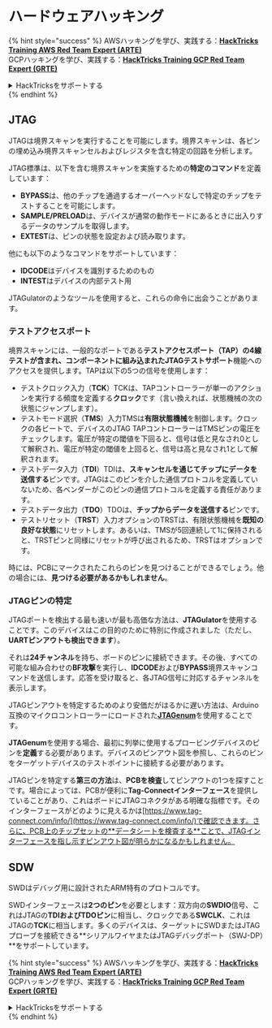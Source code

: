 # ハードウェアハッキング

{% hint style="success" %}
AWSハッキングを学び、実践する：<img src="/.gitbook/assets/arte.png" alt="" data-size="line">[**HackTricks Training AWS Red Team Expert (ARTE)**](https://training.hacktricks.xyz/courses/arte)<img src="/.gitbook/assets/arte.png" alt="" data-size="line">\
GCPハッキングを学び、実践する：<img src="/.gitbook/assets/grte.png" alt="" data-size="line">[**HackTricks Training GCP Red Team Expert (GRTE)**<img src="/.gitbook/assets/grte.png" alt="" data-size="line">](https://training.hacktricks.xyz/courses/grte)

<details>

<summary>HackTricksをサポートする</summary>

* [**サブスクリプションプラン**](https://github.com/sponsors/carlospolop)を確認してください！
* **💬 [**Discordグループ**](https://discord.gg/hRep4RUj7f)または[**Telegramグループ**](https://t.me/peass)に参加するか、**Twitter** 🐦 [**@hacktricks\_live**](https://twitter.com/hacktricks\_live)**をフォローしてください。**
* **[**HackTricks**](https://github.com/carlospolop/hacktricks)および[**HackTricks Cloud**](https://github.com/carlospolop/hacktricks-cloud)のGitHubリポジトリにPRを提出してハッキングトリックを共有してください。**

</details>
{% endhint %}

## JTAG

JTAGは境界スキャンを実行することを可能にします。境界スキャンは、各ピンの埋め込み境界スキャンセルおよびレジスタを含む特定の回路を分析します。

JTAG標準は、以下を含む境界スキャンを実施するための**特定のコマンド**を定義しています：

* **BYPASS**は、他のチップを通過するオーバーヘッドなしで特定のチップをテストすることを可能にします。
* **SAMPLE/PRELOAD**は、デバイスが通常の動作モードにあるときに出入りするデータのサンプルを取得します。
* **EXTEST**は、ピンの状態を設定および読み取ります。

他にも以下のようなコマンドをサポートしています：

* **IDCODE**はデバイスを識別するためのもの
* **INTEST**はデバイスの内部テスト用

JTAGulatorのようなツールを使用すると、これらの命令に出会うことがあります。

### テストアクセスポート

境界スキャンには、一般的なポートである**テストアクセスポート（TAP）**の4線テストが含まれ、コンポーネントに組み込まれた**JTAGテストサポート**機能へのアクセスを提供します。TAPは以下の5つの信号を使用します：

* テストクロック入力（**TCK**）TCKは、TAPコントローラーが単一のアクションを実行する頻度を定義する**クロック**です（言い換えれば、状態機械の次の状態にジャンプします）。
* テストモード選択（**TMS**）入力TMSは**有限状態機械**を制御します。クロックの各ビートで、デバイスのJTAG TAPコントローラーはTMSピンの電圧をチェックします。電圧が特定の閾値を下回ると、信号は低と見なされ0として解釈され、電圧が特定の閾値を上回ると、信号は高と見なされ1として解釈されます。
* テストデータ入力（**TDI**）TDIは、**スキャンセルを通じてチップにデータを送信する**ピンです。JTAGはこのピンを介した通信プロトコルを定義していないため、各ベンダーがこのピンの通信プロトコルを定義する責任があります。
* テストデータ出力（**TDO**）TDOは、**チップからデータを送信する**ピンです。
* テストリセット（**TRST**）入力オプションのTRSTは、有限状態機械を**既知の良好な状態**にリセットします。あるいは、TMSが5回連続して1に保持されると、TRSTピンと同様にリセットが呼び出されるため、TRSTはオプションです。

時には、PCBにマークされたこれらのピンを見つけることができるでしょう。他の場合には、**見つける必要があるかもしれません**。

### JTAGピンの特定

JTAGポートを検出する最も速いが最も高価な方法は、**JTAGulator**を使用することです。このデバイスはこの目的のために特別に作成されました（ただし、**UARTピンアウトも検出できます**）。

それは**24チャンネル**を持ち、ボードのピンに接続できます。その後、すべての可能な組み合わせの**BF攻撃**を実行し、**IDCODE**および**BYPASS**境界スキャンコマンドを送信します。応答を受け取ると、各JTAG信号に対応するチャンネルを表示します。

JTAGピンアウトを特定するためのより安価だがはるかに遅い方法は、Arduino互換のマイクロコントローラーにロードされた[**JTAGenum**](https://github.com/cyphunk/JTAGenum/)を使用することです。

**JTAGenum**を使用する場合、最初に列挙に使用するプロービングデバイスのピンを**定義**する必要があります。デバイスのピンアウト図を参照し、これらのピンをターゲットデバイスのテストポイントに接続する必要があります。

JTAGピンを特定する**第三の方法**は、**PCBを検査**してピンアウトの1つを探すことです。場合によっては、PCBが便利に**Tag-Connectインターフェース**を提供していることがあり、これはボードにJTAGコネクタがある明確な指標です。そのインターフェースがどのように見えるかは[https://www.tag-connect.com/info/](https://www.tag-connect.com/info/)で確認できます。さらに、PCB上のチップセットの**データシートを検査する**ことで、JTAGインターフェースを指し示すピンアウト図が明らかになるかもしれません。

## SDW

SWDはデバッグ用に設計されたARM特有のプロトコルです。

SWDインターフェースは**2つのピン**を必要とします：双方向の**SWDIO**信号、これはJTAGの**TDIおよびTDOピン**に相当し、クロックである**SWCLK**、これはJTAGの**TCK**に相当します。多くのデバイスは、ターゲットにSWDまたはJTAGプローブを接続できる**シリアルワイヤまたはJTAGデバッグポート（SWJ-DP）**をサポートしています。

{% hint style="success" %}
AWSハッキングを学び、実践する：<img src="/.gitbook/assets/arte.png" alt="" data-size="line">[**HackTricks Training AWS Red Team Expert (ARTE)**](https://training.hacktricks.xyz/courses/arte)<img src="/.gitbook/assets/arte.png" alt="" data-size="line">\
GCPハッキングを学び、実践する：<img src="/.gitbook/assets/grte.png" alt="" data-size="line">[**HackTricks Training GCP Red Team Expert (GRTE)**<img src="/.gitbook/assets/grte.png" alt="" data-size="line">](https://training.hacktricks.xyz/courses/grte)

<details>

<summary>HackTricksをサポートする</summary>

* [**サブスクリプションプラン**](https://github.com/sponsors/carlospolop)を確認してください！
* **💬 [**Discordグループ**](https://discord.gg/hRep4RUj7f)または[**Telegramグループ**](https://t.me/peass)に参加するか、**Twitter** 🐦 [**@hacktricks\_live**](https://twitter.com/hacktricks\_live)**をフォローしてください。**
* **[**HackTricks**](https://github.com/carlospolop/hacktricks)および[**HackTricks Cloud**](https://github.com/carlospolop/hacktricks-cloud)のGitHubリポジトリにPRを提出してハッキングトリックを共有してください。**

</details>
{% endhint %}
